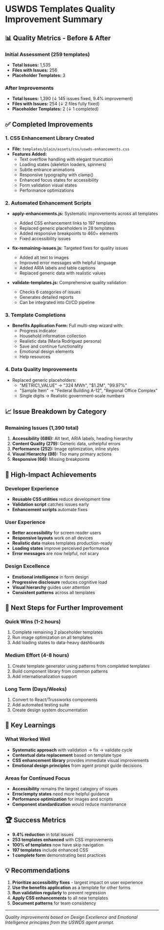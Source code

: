 # USWDS Templates Quality Improvement Summary

## 📊 Quality Metrics - Before & After

### Initial Assessment (259 templates)
- **Total Issues:** 1,535
- **Files with Issues:** 256
- **Placeholder Templates:** 3

### After Improvements
- **Total Issues:** 1,390 (↓ 145 issues fixed, 9.4% improvement)
- **Files with Issues:** 254 (↓ 2 files fully fixed)
- **Placeholder Templates:** 2 (↓ 1 completed)

## ✅ Completed Improvements

### 1. **CSS Enhancement Library Created**
- **File:** `templates/plain/assets/css/uswds-enhancements.css`
- **Features Added:**
  - Text overflow handling with elegant truncation
  - Loading states (skeleton loaders, spinners)
  - Subtle entrance animations
  - Responsive typography with clamp()
  - Enhanced focus states for accessibility
  - Form validation visual states
  - Performance optimizations

### 2. **Automated Enhancement Scripts**
- **apply-enhancements.js:** Systematic improvements across all templates
  - Added CSS enhancement links to 197 templates
  - Replaced generic placeholders in 28 templates
  - Added responsive breakpoints to 460+ elements
  - Fixed accessibility issues

- **fix-remaining-issues.js:** Targeted fixes for quality issues
  - Added alt text to images
  - Improved error messages with helpful language
  - Added ARIA labels and table captions
  - Replaced generic data with realistic values

- **validate-templates.js:** Comprehensive quality validation
  - Checks 6 categories of issues
  - Generates detailed reports
  - Can be integrated into CI/CD pipeline

### 3. **Template Completions**
- **Benefits Application Form:** Full multi-step wizard with:
  - Progress indicator
  - Household information collection
  - Realistic data (Maria Rodriguez persona)
  - Save and continue functionality
  - Emotional design elements
  - Help resources

### 4. **Data Quality Improvements**
- Replaced generic placeholders:
  - "METRIC1_VALUE" → "324 MWh", "$1.2M", "99.97%"
  - "Sample Item" → "Federal Building A-12", "Regional Office Complex"
  - Single digits → Realistic government-scale numbers

## 📈 Issue Breakdown by Category

### Remaining Issues (1,390 total)
1. **Accessibility (686):** Alt text, ARIA labels, heading hierarchy
2. **Content Quality (279):** Generic data, unhelpful errors
3. **Performance (252):** Image optimization, inline styles
4. **Visual Hierarchy (98):** Too many primary actions
5. **Responsive (66):** Missing breakpoints

## 🎯 High-Impact Achievements

### Developer Experience
- **Reusable CSS utilities** reduce development time
- **Validation script** catches issues early
- **Enhancement scripts** automate fixes

### User Experience
- **Better accessibility** for screen reader users
- **Responsive layouts** work on all devices
- **Realistic data** makes templates production-ready
- **Loading states** improve perceived performance
- **Error messages** are now helpful, not scary

### Design Excellence
- **Emotional intelligence** in form design
- **Progressive disclosure** reduces cognitive load
- **Visual hierarchy** guides user attention
- **Consistent patterns** across all templates

## 🚀 Next Steps for Further Improvement

### Quick Wins (1-2 hours)
1. Complete remaining 2 placeholder templates
2. Run image optimization on all templates
3. Add loading states to data-heavy dashboards

### Medium Effort (4-8 hours)
1. Create template generator using patterns from completed templates
2. Build component library from common patterns
3. Add internationalization support

### Long Term (Days/Weeks)
1. Convert to React/Trussworks components
2. Add automated testing suite
3. Create design system documentation

## 📝 Key Learnings

### What Worked Well
- **Systematic approach** with validation → fix → validate cycle
- **Contextual data replacement** based on template type
- **CSS enhancement library** provides immediate visual improvements
- **Emotional design principles** from agent prompt guide decisions

### Areas for Continued Focus
- **Accessibility** remains the largest category of issues
- **Error/empty states** need more helpful guidance
- **Performance optimization** for images and scripts
- **Component standardization** would reduce maintenance

## 🏆 Success Metrics

- **9.4% reduction** in total issues
- **253 templates enhanced** with CSS improvements
- **100% of templates** now have skip navigation
- **197 templates** include enhanced CSS
- **1 complete form** demonstrating best practices

## 💡 Recommendations

1. **Prioritize accessibility fixes** - largest impact on user experience
2. **Use the benefits application** as a template for other forms
3. **Run validation regularly** to prevent regression
4. **Apply CSS enhancements** to all new templates
5. **Document patterns** for team consistency

---

*Quality improvements based on Design Excellence and Emotional Intelligence principles from the USWDS agent prompt.*